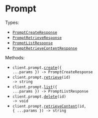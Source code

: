 # Prompt

Types:

- <code><a href="./src/resources/prompt.ts">PromptCreateResponse</a></code>
- <code><a href="./src/resources/prompt.ts">PromptRetrieveResponse</a></code>
- <code><a href="./src/resources/prompt.ts">PromptListResponse</a></code>
- <code><a href="./src/resources/prompt.ts">PromptRetrieveContentResponse</a></code>

Methods:

- <code title="post /prompt">client.prompt.<a href="./src/resources/prompt.ts">create</a>({ ...params }) -> PromptCreateResponse</code>
- <code title="get /prompt/{id}">client.prompt.<a href="./src/resources/prompt.ts">retrieve</a>(id) -> string</code>
- <code title="get /prompts">client.prompt.<a href="./src/resources/prompt.ts">list</a>({ ...params }) -> PromptListResponse</code>
- <code title="delete /prompt/{id}">client.prompt.<a href="./src/resources/prompt.ts">delete</a>(id) -> void</code>
- <code title="get /prompt/{id}/content">client.prompt.<a href="./src/resources/prompt.ts">retrieveContent</a>(id, { ...params }) -> string</code>
